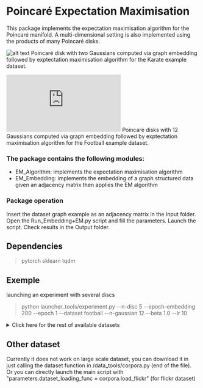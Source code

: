 # Poincaré Expectation Maximisation 

This package implements the expectation maximisation algorithm for the Poincaré manifold. 
A multi-dimensional setting is also implemented using the products of many Poincaré disks. 


![alt text](https://github.com/hz789/EM_Hyperbolic/blob/master/Readme_Figure.png?raw=true "Gaussien mixture model")
Poincaré disk with two Gaussians computed via graph embedding followed by exptectation maximisation algorithm for the Karate example dataset.


![alt text](https://github.com/tgeral68/EM_Hyperbolic/tree/master/figures/football_example_m.pdf?raw=true "Gaussien mixture model on Football")
Poincaré disks with 12 Gaussians computed via graph embedding followed by exptectation maximisation algorithm for the Football example dataset.

### The package contains the following modules:

* EM_Algorithm: implements the expectation maximisation algorithm
* EM_Embedding: implements the embedding of a graph structured data given an adjacency matrix then applies the EM algorithm 



### Package operation

Insert the dataset graph example as an adjacency matrix in the Input folder.
Open the Run_Embedding+EM.py script and fill the parameters.
Launch the script.
Check results in the Output folder. 


## Dependencies

> pytorch sklearn tqdm 

## Exemple
launching an experiment with several discs
> python launcher_tools/experiment.py --n-disc 5 --epoch-embedding 200 --epoch 1 --dataset football --n-gaussian 12 --beta 1.0 --lr 10

<details><summary>Click here for the rest of available datasets</summary>
<p>

> python launcher_tools/experiment.py --n-disc 5 --epoch-embedding 200 --epoch 1 --dataset football --n-gaussian 12 --beta 1.0 --lr 10 <br/>
> python launcher_tools/experiment.py --n-disc 5 --epoch-embedding 200 --epoch 1 --dataset karate --n-gaussian 2 --beta 1.0 --lr 10 <br/>
> python launcher_tools/experiment.py --n-disc 5 --epoch-embedding 200 --epoch 1 --dataset flickr --n-gaussian ? --beta 1.0 --lr 10 <br/>
> python launcher_tools/experiment.py --n-disc 5 --epoch-embedding 200 --epoch 1 --dataset dblp --n-gaussian 5 --beta 1.0 --lr 10 <br/>
> python launcher_tools/experiment.py --n-disc 5 --epoch-embedding 200 --epoch 1 --dataset books --n-gaussian 3 --beta 1.0 --lr 10 <br/>
> python launcher_tools/experiment.py --n-disc 5 --epoch-embedding 200 --epoch 1 --dataset blogCatalog --n-gaussian 2 --beta 1.0 --lr 10 <br/>

</p>
</details>

## Other dataset
Currently it does not work on large scale dataset, you can download it in just calling the dataset function in /data_tools/corpora.py (end of the file). Or you can directly launch the main script with "parameters.dataset_loading_func = corpora.load_flickr" (for flickr dataset)
